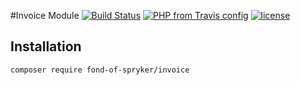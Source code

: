 #Invoice Module
[![Build Status](https://travis-ci.org/fond-of/spryker-invoice.svg?branch=master)](https://travis-ci.org/fond-of/spryker-invoice)
[![PHP from Travis config](https://img.shields.io/travis/php-v/symfony/symfony.svg)](https://php.net/)
[![license](https://img.shields.io/github/license/mashape/apistatus.svg)](https://packagist.org/packages/fond-of-spryker/invoice)

## Installation

```
composer require fond-of-spryker/invoice
```

